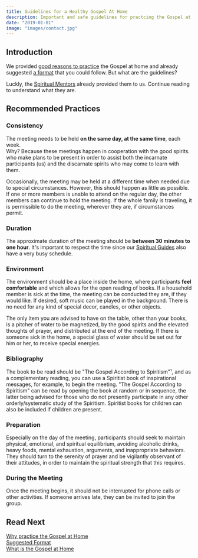 ```yaml
---
title: Guidelines for a Healthy Gospel At Home
description: Important and safe guidelines for practcing the Gospel at Home.
date: "2019-01-01"
image: "images/contact.jpg"
---
```


## Introduction
We provided [good reasons to practice](../why) the Gospel at home and already suggested
[a format](../format) that you could follow. But what are the guidelines?

Luckly, the [Spiritual Mentors](/about/superior-spirits) already provided them to us.
Continue reading to understand what they are.

## Recommended Practices
### Consistency
The meeting needs to be held **on the same day, at the same time**, each week.  
Why? Because these meetings happen in cooperation with the good spirits. 
who make plans to be present in order to assist both the incarnate participants (us)
and the discarnate spirits who may come to learn with them. 

Occasionally, the meeting may be held at a different time when needed due to special circumstances.
However, this should happen as little as possible.  If one or more members is unable to attend on the regular day,
the other members can continue to hold the meeting.  If the whole family is traveling,
it is permissible to do the meeting, wherever they are, if circumstances permit. 

### Duration
The approximate duration of the meeting should be **between 30 minutes to one hour**.
It's important to respect the time since our [Spiritual Guides](/about/spiritual-guide) also have a very busy schedule.

### Environment
The environment should be a place inside the home, where participants **feel comfortable** and 
which allows for the open reading of books. If a household member is sick at the time,
the meeting can be conducted they are, if they would like. If desired, soft music can be played in the background.
There is no need for any kind of special decor, candles, or other objects.

The only item you are advised to have on the table, other than your books, is a pitcher of water to be magnetized,
by the good spirits and the elevated thoughts of prayer, and distributed at the end of the meeting.
If there is someone sick in the home, a special glass of water should be set out for him or her, to receive special energies.

### Bibliography
The book to be read should be "The Gospel According to Spiritism"¹, and as a complementary reading, you can use a Spiritist book of inspirational messages, for example, to begin the meeting.  "The Gospel According to Spiritism" can be read by opening the book at random or in sequence, the latter being advised for those who do not presently participate in any other orderly/systematic study of the Spiritism.  Spiritist books for children can also be included if children are present.

### Preparation
Especially on the day of the meeting, participants should seek to maintain physical, emotional, and spiritual equilibrium, avoiding alcoholic drinks, heavy foods, mental exhaustion, arguments, and inappropriate behaviors. They should turn to the serenity of prayer and be vigilantly observant of their attitudes, in order to maintain the spiritual strength that this requires.

### During the Meeting
Once the meeting begins, it should not be interrupted for phone calls or other activities.  If someone arrives late, they can be invited to join the group.


## Read Next
[Why practice the Gospel at Home](../why)  
[Suggested Format](../format)  
[What is the Gospel at Home](../)  

